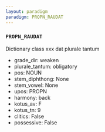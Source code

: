 ```yaml
---
layout: paradigm
paradigm: PROPN_RAUDAT
---
```

### ` PROPN_RAUDAT `

Dictionary class xxx dat plurale tantum
* grade_dir: weaken
* plurale_tantum: obligatory
* pos: NOUN
* stem_diphthong: None
* stem_vowel: None
* upos: PROPN
* harmony: back
* kotus_av: F
* kotus_tn: 9
* clitics: False
* possessive: False
